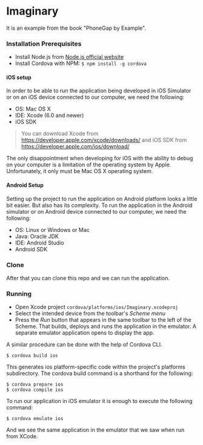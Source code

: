 Imaginary
=========

It is an example from the book "PhoneGap by Example".

### Installation Prerequisites
- Install Node.js from [Node.js official website](http://nodejs.org/)
- Install Cordova with NPM: `$ npm install -g cordova`

#### iOS setup
In order to be able to run the application being developed in iOS Simulator or on an iOS device connected to our computer, we need the following:
-	OS: Mac OS X
-	IDE: Xcode (6.0 and newer)
-	iOS SDK

> You can download Xcode from https://developer.apple.com/xcode/downloads/ and iOS SDK from https://developer.apple.com/ios/download/

The only disappointment when developing for iOS with the ability to debug on your computer is a limitation of the operating system by Apple. Unfortunately, it only must be Mac OS X operating system.

#### Android Setup
Setting up the project to run the application on Android platform looks a little bit easier. But also has its complexity. To run the application in the Android simulator or on Android device connected to our computer, we need the following:
-	OS: Linux or Windows or Mac
-	Java: Oracle JDK
-	IDE: Android Studio
-	Android SDK

### Clone
After that you can clone this repo and we can run the application.

### Running
- Open Xcode project `cordova/platforms/ios/Imaginary.xcodeproj`
- Select the intended device from the toolbar's *Scheme menu*
- Press the *Run* button that appears in the same toolbar to the left of the Scheme. That builds, deploys and runs the application in the emulator. A separate emulator application opens to display the app.

A similar procedure can be done with the help of Cordova CLI.
```
$ cordova build ios
```
This generates ios platform-specific code within the project's platforms subdirectory.
The cordova build command is a shorthand for the following:
```
$ cordova prepare ios
$ cordova compile ios
```
To run our application in iOS emulator it is enough to execute the following command:
```
$ cordova emulate ios
```
And we see the same application in the emulator that we saw when run from XCode.

